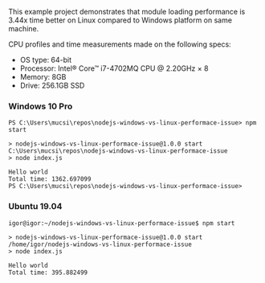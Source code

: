 This example project demonstrates that module loading performance is 3.44x time better on Linux compared to Windows platform on same machine.

CPU profiles and time measurements made on the following specs:
- OS type: 64-bit
- Processor: Intel® Core™ i7-4702MQ CPU @ 2.20GHz × 8 
- Memory: 8GB
- Drive: 256.1GB SSD

### Windows 10 Pro

```
PS C:\Users\mucsi\repos\nodejs-windows-vs-linux-performace-issue> npm start

> nodejs-windows-vs-linux-performace-issue@1.0.0 start C:\Users\mucsi\repos\nodejs-windows-vs-linux-performace-issue
> node index.js

Hello world
Total time: 1362.697099
PS C:\Users\mucsi\repos\nodejs-windows-vs-linux-performace-issue>
```

### Ubuntu 19.04

```
igor@igor:~/nodejs-windows-vs-linux-performace-issue$ npm start

> nodejs-windows-vs-linux-performace-issue@1.0.0 start /home/igor/nodejs-windows-vs-linux-performace-issue
> node index.js

Hello world
Total time: 395.882499
```